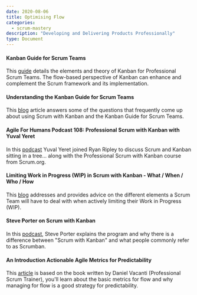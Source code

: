 ```yaml
---
date: 2020-08-06
title: Optimising Flow
categories:
  - scrum-mastery
description: "Developing and Delivering Products Professionally"
type: Document
---
```

#### Kanban Guide for Scrum Teams
This [guide](https://www.scrum.org/resources/kanban-guide-scrum-teams) details the elements and theory of Kanban for Professional Scrum Teams. The flow-based perspective of Kanban can enhance and complement the Scrum framework and its implementation.

#### Understanding the Kanban Guide for Scrum Teams
This [blog](https://www.scrum.org/resources/blog/understanding-kanban-guide-scrum-teams) article answers some of the questions that frequently come up about using Scrum with Kanban and the Kanban Guide for Scrum Teams.

#### Agile For Humans Podcast 108: Professional Scrum with Kanban with Yuval Yeret
In this [podcast](https://www.scrum.org/resources/agile-humans-podcast-108-professional-scrum-kanban-yuval-yeret) Yuval Yeret joined Ryan Ripley to discuss Scrum and Kanban sitting in a tree… along with the Professional Scrum with Kanban course from Scrum.org.

#### Limiting Work in Progress (WIP) in Scrum with Kanban - What / When / Who / How
This [blog](https://www.scrum.org/resources/blog/limiting-work-progress-wip-scrum-kanban-what-when-who-how) addresses and provides advice on the different elements a Scrum Team will have to deal with when actively limiting their Work in Progress (WIP).

#### Steve Porter on Scrum with Kanban
In this [podcast](https://www.scrum.org/resources/steve-porter-scrum-kanban), Steve Porter explains the program and why there is a difference between "Scrum with Kanban" and what people commonly refer to as Scrumban.

#### An Introduction Actionable Agile Metrics for Predictability
This [article](https://www.amazon.com/Actionable-Agile-Metrics-Predictability-Introduction/dp/098643633X/) is based on the book written by Daniel Vacanti (Professional Scrum Trainer), you'll learn about the basic metrics for flow and why managing for flow is a good strategy for predictability.
